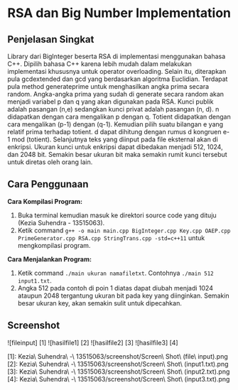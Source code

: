 # RSA dan Big Number Implementation
## Penjelasan Singkat
Library dari BigInteger beserta RSA di implementasi menggunakan bahasa C++. Dipilih bahasa C++ karena lebih mudah dalam melakukan implementasi khususnya untuk operator overloading. Selain itu, diterapkan pula gcdextended dan gcd yang berdasarkan algoritma Euclidian. Terdapat pula method generateprime untuk menghasilkan angka prima secara random. Angka-angka prima yang sudah di generate secara random akan menjadi variabel p dan q yang akan digunakan pada RSA. Kunci publik adalah pasangan (n,e) sedangkan kunci privat adalah pasangan (n, d). n didapatkan dengan cara mengalikan p dengan q. Totient didapatkan dengan cara mengalikan (p-1) dengan (q-1). Kemudian pilih suatu bilangan e yang relatif prima terhadap totient. d dapat dihitung dengan rumus d kongruen e-1 mod (totient). Selanjutnya teks yang diinput pada file eksternal akan di enkripsi. Ukuran kunci untuk enkripsi dapat dibedakan menjadi 512, 1024, dan 2048 bit. Semakin besar ukuran bit maka semakin rumit kunci tersebut untuk diretas oleh orang lain.

## Cara Penggunaan
**Cara Kompilasi Program:**
1. Buka terminal kemudian masuk ke direktori source code yang dituju (Kezia Suhendra - 13515063).
2. Ketik command `g++ -o main main.cpp BigInteger.cpp Key.cpp OAEP.cpp PrimeGenerator.cpp RSA.cpp StringTrans.cpp -std=c++11` untuk mengkompilasi program.

**Cara Menjalankan Program:**
1. Ketik command `./main ukuran namafiletxt`. Contohnya `./main 512 input1.txt`.
2. Angka 512 pada contoh di poin 1 diatas dapat diubah menjadi 1024 ataupun 2048 tergantung ukuran bit pada key yang diinginkan. Semakin besar ukuran key, akan semakin sulit untuk dipecahkan.

## Screenshot
![fileinput] [1]
![hasilfile1] [2]
![hasilfile2] [3]
![hasilfile3] [4]

[1]: Kezia\ Suhendra\ -\ 13515063/screenshot/Screen\ Shot\ (file\ input).png
[2]: Kezia\ Suhendra\ -\ 13515063/screenshot/Screen\ Shot\ (input1.txt).png
[3]: Kezia\ Suhendra\ -\ 13515063/screenshot/Screen\ Shot\ (input2.txt).png
[4]: Kezia\ Suhendra\ -\ 13515063/screenshot/Screen\ Shot\ (input3.txt).png
